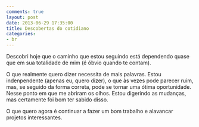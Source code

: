 ```yaml
---
comments: true
layout: post
date: 2013-06-29 17:35:00
title: Descobertas do cotidiano
categories:
- br
---
```


Descobri hoje que o caminho que estou seguindo está dependendo quase que em sua totalidade de mim (é óbvio quando te contam).

O que realmente quero dizer necessita de mais palavras. Estou indenpendente (apenas eu, quero dizer), o que às vezes pode parecer ruim, mas, se seguido da forma correta, pode se tornar uma ótima oportunidade. Nesse ponto em que me abriram os olhos. Estou digerindo as mudanças, mas certamente foi bom ter sabido disso.

O que quero agora é continuar a fazer um bom trabalho e alavancar projetos interessantes.